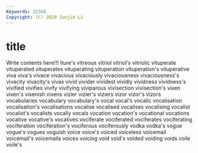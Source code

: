 ```yaml
---
Keywords: 32346
Copyright: (C) 2020 Junjie Li
---
```


# title

Write contents here!!!
lture's
vitreous 
vitriol 
vitriol's 
vitriolic 
vituperate 
vituperated 
vituperates 
vituperating 
vituperation 
vituperation's
vituperative 
viva 
viva's 
vivace 
vivacious 
vivaciously 
vivaciousness 
vivaciousness's 
vivacity 
vivacity's
vivas 
vivid 
vivider 
vividest 
vividly 
vividness 
vividness's 
vivified 
vivifies 
vivify
vivifying 
viviparous 
vivisection 
vivisection's 
vixen 
vixen's 
vixenish 
vixens 
vizier 
vizier's
viziers 
vizor 
vizor's 
vizors 
vocabularies 
vocabulary 
vocabulary's 
vocal 
vocal's 
vocalic
vocalisation 
vocalisation's 
vocalisations 
vocalise 
vocalised 
vocalises 
vocalising 
vocalist 
vocalist's 
vocalists
vocally 
vocals 
vocation 
vocation's 
vocational 
vocations 
vocative 
vocative's 
vocatives 
vociferate
vociferated 
vociferates 
vociferating 
vociferation 
vociferation's 
vociferous 
vociferously 
vodka 
vodka's 
vogue
vogue's 
vogues 
voguish 
voice 
voice's 
voiced 
voiceless 
voicemail 
voicemail's 
voicemails
voices 
voicing 
void 
void's 
voided 
voiding 
voids 
voile 
voile's 
